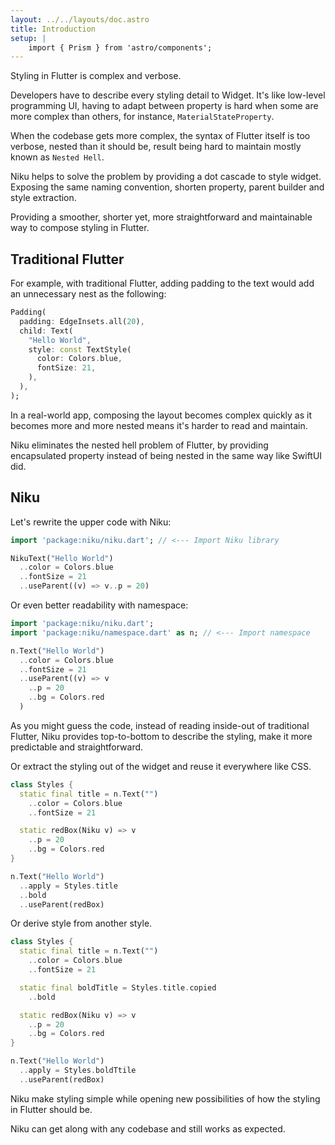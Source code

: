 ```yaml
---
layout: ../../layouts/doc.astro
title: Introduction
setup: |
    import { Prism } from 'astro/components';
---
```

Styling in Flutter is complex and verbose.

Developers have to describe every styling detail to Widget. 
It's like low-level programming UI, having to adapt between property is hard when some are more complex than others, for instance, `MaterialStateProperty`.

When the codebase gets more complex, the syntax of Flutter itself is too verbose, nested than it should be, result being hard to maintain mostly known as `Nested Hell`.

Niku helps to solve the problem by providing a dot cascade to style widget.
Exposing the same naming convention, shorten property, parent builder and style extraction.

Providing a smoother, shorter yet, more straightforward and maintainable way to compose styling in Flutter.

## Traditional Flutter
For example, with traditional Flutter, adding padding to the text would add an unnecessary nest as the following:

```dart
Padding(
  padding: EdgeInsets.all(20),
  child: Text(
    "Hello World",
    style: const TextStyle(
      color: Colors.blue,
      fontSize: 21,
    ),
  ),
);
```

In a real-world app, composing the layout becomes complex quickly as it becomes more and more nested means it's harder to read and maintain.

Niku eliminates the nested hell problem of Flutter, by providing encapsulated property instead of being nested in the same way like SwiftUI did.

## Niku
Let's rewrite the upper code with Niku:

```dart
import 'package:niku/niku.dart'; // <--- Import Niku library

NikuText("Hello World")
  ..color = Colors.blue
  ..fontSize = 21
  ..useParent((v) => v..p = 20)
```

Or even better readability with namespace:
```dart
import 'package:niku/niku.dart';
import 'package:niku/namespace.dart' as n; // <--- Import namespace

n.Text("Hello World")
  ..color = Colors.blue
  ..fontSize = 21
  ..useParent((v) => v
    ..p = 20
    ..bg = Colors.red
  )
```

As you might guess the code, instead of reading inside-out of traditional Flutter, Niku provides top-to-bottom to describe the styling, make it more predictable and straightforward.

Or extract the styling out of the widget and reuse it everywhere like CSS.
```dart
class Styles {
  static final title = n.Text("")
    ..color = Colors.blue
    ..fontSize = 21

  static redBox(Niku v) => v
    ..p = 20
    ..bg = Colors.red
}

n.Text("Hello World")
  ..apply = Styles.title
  ..bold
  ..useParent(redBox)
```

Or derive style from another style.
```dart
class Styles {
  static final title = n.Text("")
    ..color = Colors.blue
    ..fontSize = 21

  static final boldTitle = Styles.title.copied
    ..bold

  static redBox(Niku v) => v
    ..p = 20
    ..bg = Colors.red
}

n.Text("Hello World")
  ..apply = Styles.boldTtile
  ..useParent(redBox)
```
Niku make styling simple while opening new possibilities of how the styling in Flutter should be.

Niku can get along with any codebase and still works as expected.
